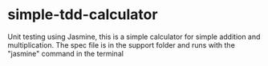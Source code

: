 # simple-tdd-calculator
Unit testing using Jasmine, this is a simple calculator for simple addition and multiplication. The spec file is in the support folder and runs with the "jasmine" command in the terminal
